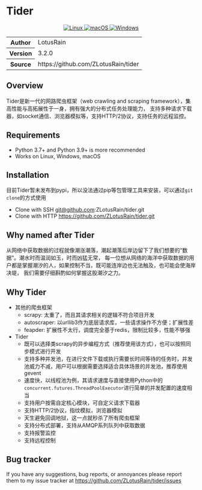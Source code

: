 # Tider

<style>
.md-content .md-typeset h1 { display: none; }
</style>


<p align="center">
<a href="" target="_blank">
    <img src="https://img.shields.io/badge/Linux-passing-brightgreen" alt="Linux">
</a>
<a href="" target="_blank">
    <img src="https://img.shields.io/badge/macOS-passing-brightgreeng" alt="macOS">
</a>
<a href="" target="_blank">
    <img src="https://img.shields.io/badge/Windows-passing-brightgreen" alt="Windows">
</a>
</p>

<table>
<tr>
	<th>Author</th>
	<td>LotusRain</td>
</tr>
<tr>
	<th>Version</th>
	<td>3.2.0</td>
</tr>
<tr>
	<th>Source</th>
	<td>https://github.com/ZLotusRain/tider</td>
</tr>
</table>


## Overview

Tider是新一代的网路爬虫框架（web crawling and scraping framework），集高性能与高拓展性于一身，拥有强大的分布式任务处理能力，
支持多种请求下载器，如socket通信、浏览器模拟等，支持HTTP/2协议，支持任务的远程监控。



## Requirements

- Python 3.7+ and Python 3.9+ is more recommended
- Works on Linux, Windows, macOS



## Installation
目前Tider暂未发布到pypi，所以没法通过pip等包管理工具来安装，可以通过``git clone``的方式使用

- Clone with SSH
   git@github.com:ZLotusRain/tider.git
- Clone with HTTP
   https://github.com/ZLotusRain/tider.git



## Why named after Tider

从网络中获取数据的过程就像潮涨潮落，潮起潮落后岸边留下了我们想要的“数据“。潮水时而温润如玉，时而凶猛无常，
每一位想从网络的海洋中获取数据的用户都是掌握潮汐的人，如果控制不当，既可能连岸边也无法触及，也可能会使海岸决堤，
我们需要仔细斟酌如何掌握这股潮汐之力。



## Why Tider

  - 其他的爬虫框架
     - scrapy: 太重了，而且其请求相关的逻辑不符合项目开发
     - autoscraper: 以urllib3作为底层请求库，一些请求操作不方便；扩展性差
     - feapder: 扩展性不太行，调度完全基于redis，限制比较多，性能不够强
  - Tider
     - 既可以选择类scrapy的异步编程方式（推荐使用该方式），也可以按照同步模式进行开发
     - 支持多种并发池，在进行文件下载或执行需要长时间等待的任务时，并发池威力不减，用户可以根据需要选择适合具体场景的并发池，推荐使用gevent
     - 速度快，以线程池为例，其请求速度与直接使用Python中的`concurrent.futures.ThreadPoolExecutor`进行简单的并发配置的速度相当
     - 支持用户按需自定核心模块，可自定义请求下载器
     - 支持HTTP/2协议，指纹模拟，浏览器模拟
     - 天生避免回调地狱，这一点就秒杀了所有爬虫框架
     - 支持分布式部署，支持从AMQP系列队列中获取数据
     - 支持报警监控
     - 支持远程控制



## Bug tracker
If you have any suggestions, bug reports, or annoyances please report them to my issue tracker at 
https://github.com/ZLotusRain/tider/issues

